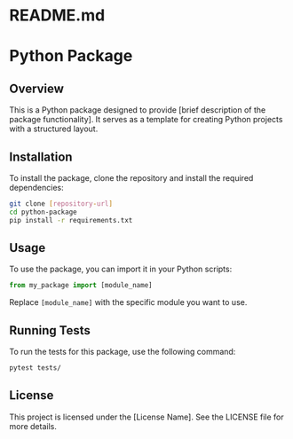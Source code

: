 # README.md

# Python Package

## Overview

This is a Python package designed to provide [brief description of the package functionality]. It serves as a template for creating Python projects with a structured layout.

## Installation

To install the package, clone the repository and install the required dependencies:

```bash
git clone [repository-url]
cd python-package
pip install -r requirements.txt
```

## Usage

To use the package, you can import it in your Python scripts:

```python
from my_package import [module_name]
```

Replace `[module_name]` with the specific module you want to use.

## Running Tests

To run the tests for this package, use the following command:

```bash
pytest tests/
```

## License

This project is licensed under the [License Name]. See the LICENSE file for more details.